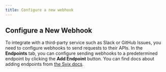 ```yaml
---
title: Configure a new webhook
---
```


## Configure a New Webhook

To integrate with a third-party service such as Slack or GitHub Issues, you need to configure webhooks to send requests to their APIs. In the **Endpoints** tab, you can configure sending webhooks to a predetermined endpoint by clicking the **Add Endpoint** button. You can find docs about adding endpoints from [the Svix docs](https://docs.svix.com/receiving/using-app-portal/adding-endpoints).

